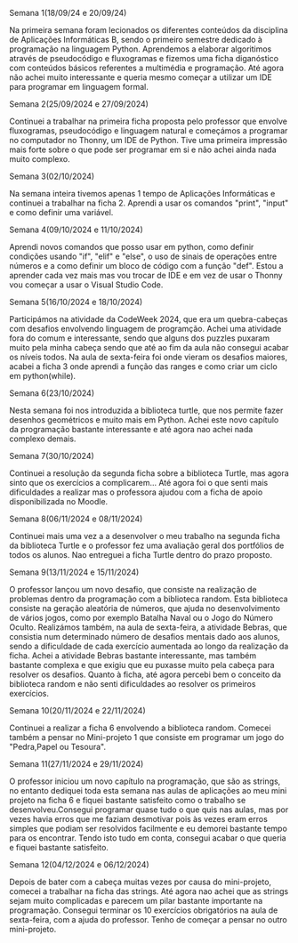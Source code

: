 Semana 1(18/09/24 e 20/09/24)

Na primeira semana foram lecionados os diferentes conteúdos da disciplina de Aplicações Informáticas B, sendo o primeiro semestre 
dedicado à programação na linguagem Python. Aprendemos a elaborar algoritimos através de pseudocódigo e fluxogramas e fizemos uma
ficha diganóstico com conteúdos básicos referentes a multimédia e programação. Até agora não achei muito interessante e queria mesmo 
começar a utilizar um IDE para programar em linguagem formal.

Semana 2(25/09/2024 e 27/09/2024)

Continuei a trabalhar na primeira ficha proposta pelo professor que envolve fluxogramas, pseudocódigo e linguagem natural e começámos
a programar no computador no Thonny, um IDE de Python. Tive uma primeira impressão mais forte sobre o que pode ser programar em si e não
achei ainda nada muito complexo.

Semana 3(02/10/2024)

Na semana inteira tivemos apenas 1 tempo de Aplicações Informáticas e continuei a trabalhar na ficha 2. Aprendi a usar os comandos "print",
"input" e como definir uma variável.

Semana 4(09/10/2024 e 11/10/2024)

Aprendi novos comandos que posso usar em python, como definir condições usando "if", "elif" e "else", o uso de sinais de operações entre
números e a como definir um bloco de código com a função "def". Estou a aprender cada vez mais mas vou trocar de IDE e em vez de usar o Thonny vou começar a usar o Visual Studio Code.

Semana 5(16/10/2024 e 18/10/2024)

Participámos na atividade da CodeWeek 2024, que era um quebra-cabeças com desafios envolvendo linguagem de programção. Achei uma atividade fora do
comum e interessante, sendo que alguns dos puzzles puxaram muito pela minha cabeça sendo que até ao fim da aula não consegui acabar
os níveis todos. Na aula de sexta-feira foi onde vieram os desafios maiores, acabei a ficha 3 onde aprendi a função das ranges e como criar um ciclo
em python(while).

Semana 6(23/10/2024)

Nesta semana foi nos introduzida a biblioteca turtle, que nos permite fazer desenhos geométricos e muito mais em Python. Achei este novo capítulo da programação
bastante interessante e até agora nao achei nada complexo demais.

Semana 7(30/10/2024)

Continuei a resolução da segunda ficha sobre a biblioteca Turtle, mas agora sinto que os exercícios a complicarem... Até agora foi o que senti mais dificuldades
a realizar mas o professora ajudou com a ficha de apoio disponibilizada no Moodle.

Semana 8(06/11/2024 e 08/11/2024)

Continuei mais uma vez a a desenvolver o meu trabalho na segunda ficha da biblioteca Turtle e o professor fez uma avaliação geral dos portfólios de todos os alunos.
Nao entreguei a ficha Turtle dentro do prazo proposto.

Semana 9(13/11/2024 e 15/11/2024)

O professor lançou um novo desafio, que consiste na realização de problemas dentro da programação com a biblioteca random. Esta biblioteca consiste na geração aleatória de
números, que ajuda no desenvolvimento de vários jogos, como por exemplo Batalha Naval ou o Jogo do Número Oculto. Realizámos também, na aula de sexta-feira, a atividade 
Bebras, que consistia num determinado número de desafios mentais dado aos alunos, sendo a dificuldade de cada exercício aumentada ao longo da realização da ficha. Achei a 
atividade Bebras bastante interessante, mas também bastante complexa e que exigiu que eu puxasse muito pela cabeça para resolver os desafios. Quanto à ficha, até agora percebi
bem o conceito da biblioteca random e não senti dificuldades ao resolver os primeiros exercícios.

Semana 10(20/11/2024 e 22/11/2024)

Continuei a realizar a ficha 6 envolvendo a biblioteca random. Comecei também a pensar no Mini-projeto 1 que consiste em programar um jogo do "Pedra,Papel ou Tesoura".

Semana 11(27/11/2024 e 29/11/2024)

O professor iniciou um novo capítulo na programação, que são as strings, no entanto dediquei toda esta semana nas aulas de aplicações ao meu mini projeto na ficha 6
e fiquei bastante satisfeito como o trabalho se desenvolveu.Consegui programar quase tudo o que quis nas aulas, mas por vezes havia erros que me faziam desmotivar pois às vezes eram erros simples que podiam ser resolvidos facilmente e eu demorei bastante tempo para os encontrar. Tendo isto tudo em conta, consegui acabar o que queria e fiquei bastante satisfeito.

Semana 12(04/12/2024 e 06/12/2024)

Depois de bater com a cabeça muitas vezes por causa do mini-projeto, comecei a trabalhar na ficha das strings. Até agora nao achei que as strings sejam muito complicadas e parecem um pilar 
bastante importante na programação. Consegui terminar os 10 exercícios obrigatórios na aula de sexta-feira, com a ajuda do professor. Tenho de começar a pensar no outro mini-projeto.

